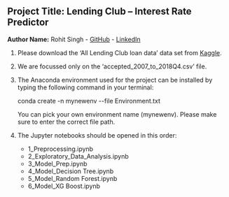 ## Project Title: Lending Club – Interest Rate Predictor

**Author Name:** Rohit Singh - [GitHub](https://github.com/rohitsinghxyz) - [LinkedIn](https://www.linkedin.com/in/rohitsinghxyz)


1. Please download the ‘All Lending Club loan data’ data set from [Kaggle](https://www.kaggle.com/datasets/wordsforthewise/lending-club).

2. We are focussed only on the ‘accepted_2007_to_2018Q4.csv’ file.

3. The Anaconda environment used for the project can be installed by typing the following command in your terminal:

    conda create -n mynewenv --file Environment.txt
    
    You can pick your own environment name (mynewenv). Please make sure to enter the correct file path.

4. The Jupyter notebooks should be opened in this order:
    - 1_Preprocessing.ipynb
    - 2_Exploratory_Data_Analysis.ipynb
    - 3_Model_Prep.ipynb
    - 4_Model_Decision Tree.ipynb
    - 5_Model_Random Forest.ipynb
    - 6_Model_XG Boost.ipynb

